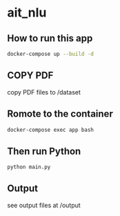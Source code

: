 # ait_nlu

## How to run this app
```bash
docker-compose up --build -d
```

## COPY PDF
copy PDF files to /dataset


## Romote to the container
```bash
docker-compose exec app bash
```




## Then run Python
```bash
python main.py
```

## Output

see output files at /output